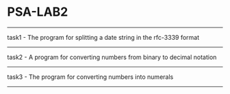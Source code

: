 # PSA-LAB2
------------------------------------------------------------------------
task1 - The program for splitting a date string in the rfc-3339 format

------------------------------------------------------------------------
task2 - A program for converting numbers from binary to decimal notation

------------------------------------------------------------------------
task3 - The program for converting numbers into numerals

------------------------------------------------------------------------
